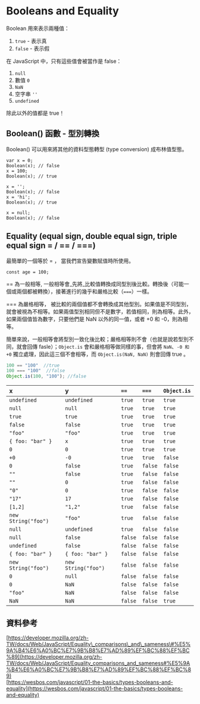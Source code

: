 # Booleans and Equality

Boolean 用來表示兩種值：

1. `true` - 表示真
2. `false` - 表示假

在 JavaScript 中，只有這些值會被當作是 false：

1. `null`
2. 數值 `0`
3. `NaN`
4. 空字串 `''`
5. `undefined`

除此以外的值都是 true！

## Boolean\(\) 函數 - 型別轉換 <a id="boolean-&#x51FD;&#x6578;---&#x578B;&#x5225;&#x8F49;&#x63DB;"></a>

Boolean\(\) 可以用來將其他的資料型態轉型 \(type conversion\) 成布林值型態。

```text
var x = 0;
Boolean(x); // false
x = 100;
Boolean(x); // true

x = '';
Boolean(x); // false
x = 'hi';
Boolean(x); // true

x = null;
Boolean(x); // false
```

## Equality \(equal sign, double equal sign, triple equal sign = / == / ===\) 

最簡單的一個等於 = ， 當我們宣告變數賦值時所使用。

```text
const age = 100;
```

== 為一般相等, 一般相等會_先將_比較值轉換成同型別後比較。轉換後（可能一個或兩個都被轉換），接著進行的幾乎和嚴格比較（`===`）一樣。   


=== 為嚴格相等， 被比較的兩個值都不會轉換成其他型別。如果值是不同型別，就會被視為不相等。如果兩值型別相同但不是數字，若值相同，則為相等。此外，如果兩個值皆為數字，只要他們是 NaN 以外的同一值，或者 +0 和 -0，則為相等。  
  
簡單來說，一般相等會將型別一致化後比較；嚴格相等則不會（也就是說若型別不同，就會回傳 fasle）；`Object.is` 會和嚴格相等做同樣的事，但會將 `NaN`、`-0 和 +0` 獨立處理，因此這三個不會相等，而 `Object.is(NaN, NaN)` 則會回傳 true 。

```javascript
100 == "100"  //true
100 === "100"  //false
Object.is(100, "100"); //false
```

| x | y | `==` | `===` | `Object.is` |
| :--- | :--- | :--- | :--- | :--- |
| `undefined` | `undefined` | `true` | `true` | `true` |
| `null` | `null` | `true` | `true` | `true` |
| `true` | `true` | `true` | `true` | `true` |
| `false` | `false` | `true` | `true` | `true` |
| `"foo"` | `"foo"` | `true` | `true` | `true` |
| `{ foo: "bar" }` | `x` | `true` | `true` | `true` |
| `0` | `0` | `true` | `true` | `true` |
| `+0` | `-0` | `true` | `true` | `false` |
| `0` | `false` | `true` | `false` | `false` |
| `""` | `false` | `true` | `false` | `false` |
| `""` | `0` | `true` | `false` | `false` |
| `"0"` | `0` | `true` | `false` | `false` |
| `"17"` | `17` | `true` | `false` | `false` |
| `[1,2]` | `"1,2"` | `true` | `false` | `false` |
| `new String("foo")` | `"foo"` | `true` | `false` | `false` |
| `null` | `undefined` | `true` | `false` | `false` |
| `null` | `false` | `false` | `false` | `false` |
| `undefined` | `false` | `false` | `false` | `false` |
| `{ foo: "bar" }` | `{ foo: "bar" }` | `false` | `false` | `false` |
| `new String("foo")` | `new String("foo")` | `false` | `false` | `false` |
| `0` | `null` | `false` | `false` | `false` |
| `0` | `NaN` | `false` | `false` | `false` |
| `"foo"` | `NaN` | `false` | `false` | `false` |
| `NaN` | `NaN` | `false` | `false` | `true` |

## 資料參考

[https://developer.mozilla.org/zh-TW/docs/Web/JavaScript/Equality\_comparisons\_and\_sameness\#%E5%9A%B4%E6%A0%BC%E7%9B%B8%E7%AD%89%EF%BC%88%EF%BC%89](https://developer.mozilla.org/zh-TW/docs/Web/JavaScript/Equality_comparisons_and_sameness#%E5%9A%B4%E6%A0%BC%E7%9B%B8%E7%AD%89%EF%BC%88%EF%BC%89)  
[https://wesbos.com/javascript/01-the-basics/types-booleans-and-equality](https://wesbos.com/javascript/01-the-basics/types-booleans-and-equality)

